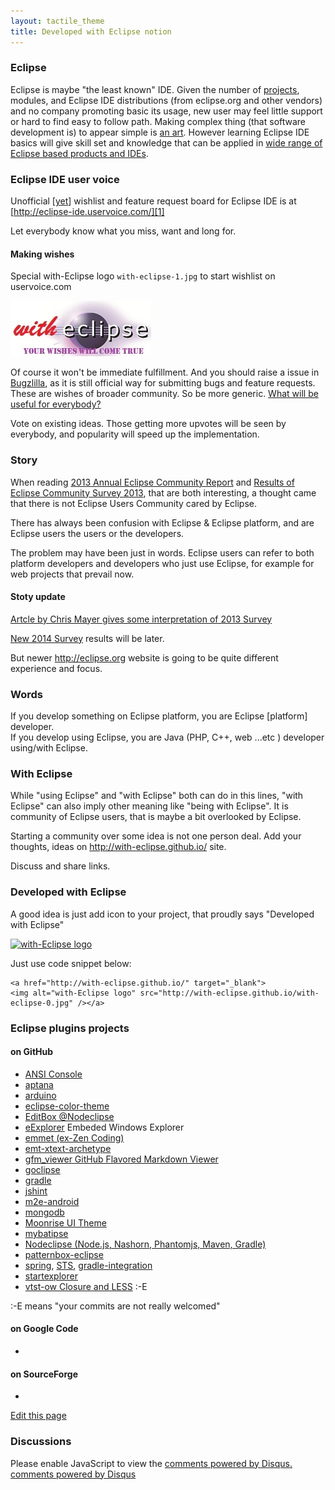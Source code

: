 ```yaml
---
layout: tactile_theme
title: Developed with Eclipse notion
---
```


### Eclipse

Eclipse is maybe "the least known" IDE. Given the number of [projects](https://projects.eclipse.org/list-of-projects),
 modules, and Eclipse IDE distributions
 (from eclipse.org and other vendors) and no company promoting basic its usage, new user may feel little support
 or hard to find easy to follow path. Making complex thing (that software development is) to appear simple is
 [an art](http://agilemanifesto.org/principles.html).
 However learning Eclipse IDE basics will give skill set and knowledge that can be applied
 in [wide range of Eclipse based products and IDEs](http://en.wikipedia.org/wiki/List_of_Eclipse-based_software).

### Eclipse IDE user voice

Unofficial [[yet](http://eclipse-ide.uservoice.com/forums/237853-eclipse-ide-ideas/suggestions/5380278)] wishlist
and feature request board for Eclipse IDE is at  
[http://eclipse-ide.uservoice.com/][1]

Let everybody know what you miss, want and long for.

  [1]: http://eclipse-ide.uservoice.com/forums/237853-eclipse-ide-ideas

#### Making wishes

Special with-Eclipse logo `with-eclipse-1.jpg` to start wishlist on uservoice.com

![with-eclipse-1.jpg](with-eclipse-1.jpg)

Of course it won't be immediate fulfillment. And you should raise a issue in [Bugzlilla](https://bugs.eclipse.org/bugs/),
 as it is still official way for submitting bugs and feature requests.
These are wishes of broader community. So be more generic. [What will be useful for everybody?][1]

Vote on existing ideas. Those getting more upvotes will be seen by everybody, and popularity will speed up the implementation. 

### Story

When reading [2013 Annual Eclipse Community Report](http://www.eclipse.org/org/foundation/reports/annual_report.php)
and [Results of Eclipse Community Survey 2013](http://eclipse.org/org/press-release/20130612_eclipsesurvey2013.php),
 that are both interesting, a thought came that there is not Eclipse Users Community cared by Eclipse.
 
There has always been confusion with Eclipse & Eclipse platform, and are Eclipse users the users or the developers.

The problem may have been just in words. Eclipse users can refer to both platform developers
and developers who just use Eclipse, for example for web projects that prevail now.

#### Stoty update

[Artcle by Chris Mayer gives some interpretation of 2013 Survey ](http://jaxenter.com/eclipse-popularity-dips-after-juno-4-2-platform-release-survey-finds-47366.html)

[New 2014 Survey](https://www.surveymonkey.com/s/eclipsecommunity2014) results will be later.

But newer http://eclipse.org website is going to be quite different experience and focus.

### Words

If you develop something on Eclipse platform, you are Eclipse [platform] developer.  
If you develop using Eclipse, you are Java (PHP, C++, web ...etc ) developer using/with Eclipse.

### With Eclipse

While "using Eclipse" and "with Eclipse" both can do in this lines, "with Eclipse" can also imply other meaning like
"being with Eclipse". It is community of Eclipse users, that is maybe a bit overlooked by Eclipse.

Starting a community over some idea is not one person deal. Add your thoughts, ideas on <http://with-eclipse.github.io/> site.

Discuss and share links.

### Developed with Eclipse

A good idea is just add icon to your project, that proudly says "Developed with Eclipse"

<!--
![with-eclipse-1.jpg](with-eclipse-1.jpg)
-->

<a href="http://with-eclipse.github.io/"><img alt="with-Eclipse logo" src="http://with-eclipse.github.io/with-eclipse-0.jpg" /></a>

Just use code snippet below:

	<a href="http://with-eclipse.github.io/" target="_blank">
	<img alt="with-Eclipse logo" src="http://with-eclipse.github.io/with-eclipse-0.jpg" /></a>

### Eclipse plugins projects 

#### on GitHub

- [ANSI Console](https://github.com/mihnita/ansi-econsole)
- [aptana](https://github.com/aptana/studio3)
- [arduino](https://github.com/jantje/arduino-eclipse-plugin)
- [eclipse-color-theme](https://github.com/eclipse-color-theme/eclipse-color-theme)
- [EditBox @Nodeclipse](https://github.com/Nodeclipse/EditBox)
- [eExplorer](https://github.com/culmat/eExplorer) Embeded Windows Explorer
- [emmet (ex-Zen Coding)](https://github.com/emmetio/emmet-eclipse)
- [emt-xtext-archetype](https://github.com/fuinorg/emt-xtext-archetype)
- [gfm_viewer GitHub Flavored Markdown Viewer](https://github.com/satyagraha/gfm_viewer)
- [goclipse](https://github.com/sesteel/goclipse)
- [gradle](https://github.com/spring-projects/eclipse-integration-gradle)
- [jshint](https://github.com/eclipsesource/jshint-eclipse/)
- [m2e-android](https://github.com/rgladwell/m2e-android)
- [mongodb](https://github.com/Kanatoko/MonjaDB)
- [Moonrise UI Theme](https://github.com/guari/eclipse-ui-theme)
- [mybatipse](https://github.com/harawata/mybatipse)
- [Nodeclipse (Node.js, Nashorn, Phantomjs, Maven, Gradle)](https://github.com/Nodeclipse/nodeclipse-1)
- [patternbox-eclipse](https://github.com/patternbox/patternbox-eclipse)
- [spring](?), [STS](https://github.com/spring-projects/eclipse-integration-commons),
 [gradle-integration](https://github.com/spring-projects/eclipse-integration-gradle/)
- [startexplorer](https://github.com/basti1302/startexplorer/)
- [vtst-ow Closure and LESS](https://github.com/vtst/ow) :-E 

:-E means "your commits are not really welcomed"

#### on Google Code

-

#### on SourceForge

- 


[Edit this page](https://github.com/with-Eclipse/with-eclipse.github.io/edit/master/index.md)



### Discussions

<div id="disqus_thread"></div>
<script type="text/javascript">
    /* * * CONFIGURATION VARIABLES: EDIT BEFORE PASTING INTO YOUR WEBPAGE * * */
    var disqus_shortname = 'with-eclipse'; // required: replace example with your forum shortname

    /* * * DON'T EDIT BELOW THIS LINE * * */
    (function() {
        var dsq = document.createElement('script'); dsq.type = 'text/javascript'; dsq.async = true;
        dsq.src = '//' + disqus_shortname + '.disqus.com/embed.js';
        (document.getElementsByTagName('head')[0] || document.getElementsByTagName('body')[0]).appendChild(dsq);
    })();
</script>
<noscript>Please enable JavaScript to view the <a href="http://disqus.com/?ref_noscript">comments powered by Disqus.</a></noscript>
<a href="http://disqus.com" class="dsq-brlink">comments powered by <span class="logo-disqus">Disqus</span></a>


